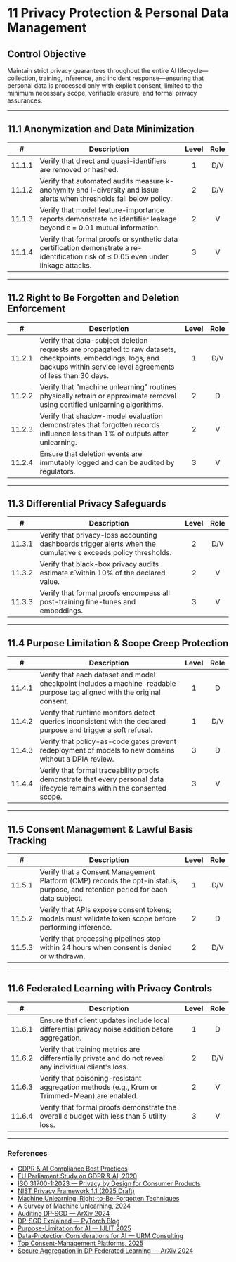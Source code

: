 # 11 Privacy Protection & Personal Data Management

## Control Objective

Maintain strict privacy guarantees throughout the entire AI lifecycle—collection, training, inference, and incident response—ensuring that personal data is processed only with explicit consent, limited to the minimum necessary scope, verifiable erasure, and formal privacy assurances.

---

## 11.1 Anonymization and Data Minimization

|   #    | Description                                                                                                                          | Level | Role |
| :----: | ------------------------------------------------------------------------------------------------------------------------------------ | :---: | :--: |
| 11.1.1 | Verify that direct and quasi-identifiers are removed or hashed.                                                                      |   1   | D/V  |
| 11.1.2 | Verify that automated audits measure k-anonymity and l-diversity and issue alerts when thresholds fall below policy.                 |   2   | D/V  |
| 11.1.3 | Verify that model feature-importance reports demonstrate no identifier leakage beyond ε = 0.01 mutual information.                   |   2   |  V   |
| 11.1.4 | Verify that formal proofs or synthetic data certification demonstrate a re-identification risk of ≤ 0.05 even under linkage attacks. |   3   |  V   |

---

## 11.2 Right to Be Forgotten and Deletion Enforcement

|   #    | Description                                                                                                                                                                 | Level | Role |
| :----: | --------------------------------------------------------------------------------------------------------------------------------------------------------------------------- | :---: | :--: |
| 11.2.1 | Verify that data-subject deletion requests are propagated to raw datasets, checkpoints, embeddings, logs, and backups within service level agreements of less than 30 days. |   1   | D/V  |
| 11.2.2 | Verify that "machine unlearning" routines physically retrain or approximate removal using certified unlearning algorithms.                                                  |   2   |  D   |
| 11.2.3 | Verify that shadow-model evaluation demonstrates that forgotten records influence less than 1% of outputs after unlearning.                                                 |   2   |  V   |
| 11.2.4 | Ensure that deletion events are immutably logged and can be audited by regulators.                                                                                          |   3   |  V   |

---

## 11.3 Differential Privacy Safeguards

|   #    | Description                                                                                                    | Level | Role |
| :----: | -------------------------------------------------------------------------------------------------------------- | :---: | :--: |
| 11.3.1 | Verify that privacy-loss accounting dashboards trigger alerts when the cumulative ε exceeds policy thresholds. |   2   | D/V  |
| 11.3.2 | Verify that black-box privacy audits estimate ε̂ within 10% of the declared value.                             |   2   |  V   |
| 11.3.3 | Verify that formal proofs encompass all post-training fine-tunes and embeddings.                               |   3   |  V   |

---

## 11.4 Purpose Limitation & Scope Creep Protection

|   #    | Description                                                                                                               | Level | Role |
| :----: | ------------------------------------------------------------------------------------------------------------------------- | :---: | :--: |
| 11.4.1 | Verify that each dataset and model checkpoint includes a machine-readable purpose tag aligned with the original consent.  |   1   |  D   |
| 11.4.2 | Verify that runtime monitors detect queries inconsistent with the declared purpose and trigger a soft refusal.            |   1   | D/V  |
| 11.4.3 | Verify that policy-as-code gates prevent redeployment of models to new domains without a DPIA review.                     |   3   |  D   |
| 11.4.4 | Verify that formal traceability proofs demonstrate that every personal data lifecycle remains within the consented scope. |   3   |  V   |

---

## 11.5 Consent Management & Lawful Basis Tracking

|   #    | Description                                                                                                                     | Level | Role |
| :----: | ------------------------------------------------------------------------------------------------------------------------------- | :---: | :--: |
| 11.5.1 | Verify that a Consent Management Platform (CMP) records the opt-in status, purpose, and retention period for each data subject. |   1   | D/V  |
| 11.5.2 | Verify that APIs expose consent tokens; models must validate token scope before performing inference.                           |   2   |  D   |
| 11.5.3 | Verify that processing pipelines stop within 24 hours when consent is denied or withdrawn.                                      |   2   | D/V  |

---

## 11.6 Federated Learning with Privacy Controls

|   #    | Description                                                                                             | Level | Role |
| :----: | ------------------------------------------------------------------------------------------------------- | :---: | :--: |
| 11.6.1 | Ensure that client updates include local differential privacy noise addition before aggregation.        |   1   |  D   |
| 11.6.2 | Verify that training metrics are differentially private and do not reveal any individual client's loss. |   2   | D/V  |
| 11.6.3 | Verify that poisoning-resistant aggregation methods (e.g., Krum or Trimmed-Mean) are enabled.           |   2   |  V   |
| 11.6.4 | Verify that formal proofs demonstrate the overall ε budget with less than 5 utility loss.               |   3   |  V   |

---

### References

* [GDPR & AI Compliance Best Practices](https://www.exabeam.com/explainers/gdpr-compliance/the-intersection-of-gdpr-and-ai-and-6-compliance-best-practices/)
* [EU Parliament Study on GDPR & AI, 2020](https://www.europarl.europa.eu/RegData/etudes/STUD/2020/641530/EPRS_STU%282020%29641530_EN.pdf)
* [ISO 31700-1:2023 — Privacy by Design for Consumer Products](https://www.iso.org/standard/84977.html)
* [NIST Privacy Framework 1.1 (2025 Draft)](https://www.nist.gov/privacy-framework)
* [Machine Unlearning: Right-to-Be-Forgotten Techniques](https://www.kaggle.com/code/tamlhp/machine-unlearning-the-right-to-be-forgotten)
* [A Survey of Machine Unlearning, 2024](https://arxiv.org/html/2209.02299v6)
* [Auditing DP-SGD — ArXiv 2024](https://arxiv.org/html/2405.14106v4)
* [DP-SGD Explained — PyTorch Blog](https://medium.com/pytorch/differential-privacy-series-part-1-dp-sgd-algorithm-explained-12512c3959a3)
* [Purpose-Limitation for AI — IJLIT 2025](https://academic.oup.com/ijlit/article/doi/10.1093/ijlit/eaaf003/8121663)
* [Data-Protection Considerations for AI — URM Consulting](https://www.urmconsulting.com/blog/data-protection-considerations-for-artificial-intelligence-ai)
* [Top Consent-Management Platforms, 2025](https://www.enzuzo.com/blog/best-consent-management-platforms)
* [Secure Aggregation in DP Federated Learning — ArXiv 2024](https://arxiv.org/abs/2407.19286)

